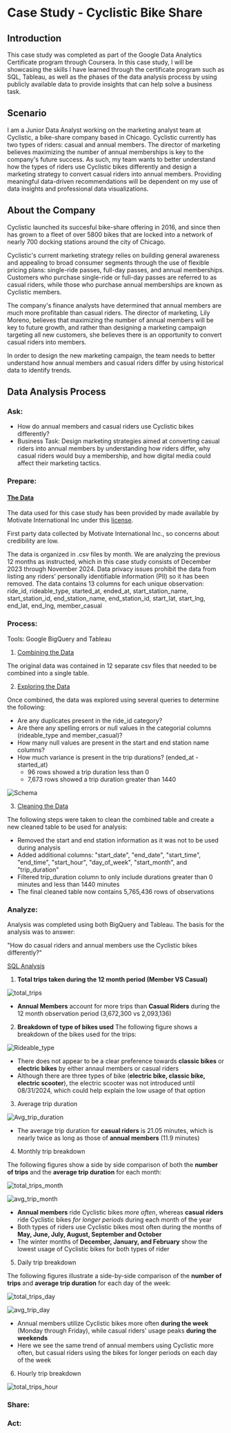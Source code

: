 # Case Study - Cyclistic Bike Share


## Introduction
This case study was completed as part of the Google Data Analytics Certificate program through Coursera. In this case study, I will be showcasing the skills I have learned through the certificate program such as SQL, Tableau, as well as the phases of the data analysis process by using publicly available data to provide insights that can help solve a business task.

## Scenario
I am a Junior Data Analyst working on the marketing analyst team at Cyclistic, a bike-share company based in Chicago. Cyclistic currently has two types of riders: casual and annual members. The director of marketing believes maximizing the number of annual memberships is key to the company's future success. As such, my team wants to better understand how the types of riders use Cyclistic bikes differently and design a marketing strategy to convert casual riders into annual members. Providing meaningful data-driven recommendations will be dependent on my use of data insights and professional data visualizations. 

## About the Company
Cyclistic launched its succesful bike-share offering in 2016, and since then has grown to a fleet of over 5800 bikes that are locked into a network of nearly 700 docking stations around the city of Chicago. 

Cyclistic's current marketing strategy relies on building general awareness and appealing to broad consumer segments through the use of flexible pricing plans: single-ride passes, full-day passes, and annual memberships. Customers who purchase single-ride or full-day passes are referred to as casual riders, while those who purchase annual memberships are known as Cyclistic members.

The company's finance analysts have determined that annual members are much more profitable than casual riders. The director of marketing, Lily Moreno, believes that maximizing the number of annual members will be key to future growth, and rather than designing a marketing campaign targeting all new customers, she believes there is an opportunity to convert casual riders into members. 

In order to design the new marketing campaign, the team needs to better understand how annual members and casual riders differ by using historical data to identify trends. 


## Data Analysis Process
### **Ask:**
   - How do annual members and casual riders use Cyclistic bikes differently?
   - Business Task: Design marketing strategies aimed at converting casual riders into annual members by understanding how riders differ, why casual riders would buy a membership, and how digital media could affect their marketing tactics.

### **Prepare:**
#### [The Data](https://divvy-tripdata.s3.amazonaws.com/index.html)
The data used for this case study has been provided by made available by Motivate International Inc under this [license](https://divvybikes.com/data-license-agreement). 

First party data collected by Motivate International Inc., so concerns about credibility are low. 

The data is organized in .csv files by month. We are analyzing the previous 12 months as instructed, which in this case study consists of December 2023 through November 2024. Data privacy issues prohibit the data from listing any riders’ personally identifiable information (PII) so it has been removed. The data contains 13 columns for each unique observation: ride_id, rideable_type, started_at, ended_at, start_station_name, start_station_id, end_station_name, end_station_id, start_lat, start_lng, end_lat, end_lng, member_casual


### **Process:**
Tools: Google BigQuery and Tableau

1. [Combining the Data](https://github.com/jasond559/Google_Data_Analytics_Certificate_Cyclistic_Case_Study/blob/main/01_SQL_combining.sql)

The original data was contained in 12 separate csv files that needed to be combined into a single table.


2. [Exploring the Data](https://github.com/jasond559/Google_Data_Analytics_Certificate_Cyclistic_Case_Study/blob/main/02_SQL_exploration.sql)

Once combined, the data was explored using several queries to determine the following:

- Are any duplicates present in the ride_id category?
- Are there any spelling errors or null values in the categorial columns (rideable_type and member_casual)?
- How many null values are present in the start and end station name columns?
- How much variance is present in the trip durations? (ended_at - started_at)
  - 96 rows showed a trip duration less than 0
  - 7,673 rows showed a trip duration greater than 1440

![Schema](https://github.com/user-attachments/assets/789623db-3be4-448d-98a8-7402cb1a81cd)



3. [Cleaning the Data](https://github.com/jasond559/Google_Data_Analytics_Certificate_Cyclistic_Case_Study/blob/main/03_SQL_cleaning.sql)

The following steps were taken to clean the combined table and create a new cleaned table to be used for analysis:

- Removed the start and end station information as it was not to be used during analysis
- Added additional columns: "start_date", "end_date", "start_time", "end_time", "start_hour", "day_of_week", "start_month", and "trip_duration"
- Filtered trip_duration column to only include durations greater than 0 minutes and less than 1440 minutes
- The final cleaned table now contains 5,765,436 rows of observations


### **Analyze:**

Analysis was completed using both BigQuery and Tableau. The basis for the analysis was to answer:

"How do casual riders and annual members use the Cyclistic bikes differently?"

[SQL Analysis](https://github.com/jasond559/Google_Data_Analytics_Certificate_Cyclistic_Case_Study/blob/main/04_SQL_analysis.sql)

1. **Total trips taken during the 12 month period (Member VS Casual)**

![total_trips](https://github.com/user-attachments/assets/825c1d3b-1087-446d-8198-3058e957354a)

- **Annual Members** account for more trips than **Casual Riders** during the 12 month observation period (3,672,300 vs 2,093,136)

2. **Breakdown of type of bikes used**
The following figure shows a breakdown of the bikes used for the trips:

![Rideable_type](https://github.com/user-attachments/assets/1f0a7dea-45fe-49ad-b6f8-6f20fd0675e1)

   - There does not appear to be a clear preference towards **classic bikes** or **electric bikes** by either annaul members or casual riders
   - Although there are three types of bike (**electric bike, classic bike, electric scooter**), the electric scooter was not introduced until 08/31/2024, which could help explain the low usage of that option

3. Average trip duration

![Avg_trip_duration](https://github.com/user-attachments/assets/8d88c6cb-5768-4d98-af7b-e9ca9acda218)

   - The average trip duration for **casual riders** is 21.05 minutes, which is nearly twice as long as those of **annual members** (11.9 minutes)


4. Monthly trip breakdown

The following figures show a side by side comparison of both the **number of trips** and the **average trip duration** for each month:

![total_trips_month](https://github.com/user-attachments/assets/82d82a05-a8da-4755-ab05-64314c293a68)

![avg_trip_month](https://github.com/user-attachments/assets/d02de959-10e9-41a0-ab99-ef189f4f22f1)

   - **Annual members** ride Cyclistic bikes *more often*, whereas **casual riders** ride Cyclistic bikes *for longer periods* during each month of the year
   - Both types of riders use Cyclistic bikes most often during the months of **May, June, July, August, September and October**
   - The winter months of **December, January, and February** show the lowest usage of Cyclistic bikes for both types of rider


5. Daily trip breakdown

The following figures illustrate a side-by-side comparison of the **number of trips** and **average trip duration** for each day of the week:

![total_trips_day](https://github.com/user-attachments/assets/36473969-c9a6-42ea-968f-5b2bc39c0a9e)

![avg_trip_day](https://github.com/user-attachments/assets/980067bb-57d8-418f-93e3-411c2e248243)

   - Annual members utilize Cyclistic bikes more often **during the week** (Monday through Friday), while casual riders' usage peaks **during the weekends**
   - Here we see the same trend of annual members using Cyclistic more often, but casual riders using the bikes for longer periods on each day of the week

6. Hourly trip breakdown

![total_trips_hour](https://github.com/user-attachments/assets/5ebc80c1-c0dc-4c5a-8b56-812e3a8bf855)


### **Share:**



### **Act:**



